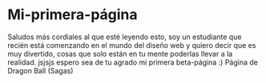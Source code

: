 # Mi-primera-página
Saludos más cordiales al que esté leyendo esto, soy un estudiante que 
recién está comenzando en el mundo del diseño web y quiero decir que es muy divertido, 
cosas que solo están en tu mente poderlas llevar a la realidad. jsjsjs espero sea de tu agrado mi primera beta-página :) 
Página de Dragon Ball (Sagas)
